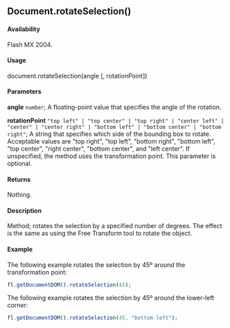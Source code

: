 ## Document.rotateSelection()

#### Availability

Flash MX 2004.

#### Usage

document.rotateSelection(angle [, rotationPoint])

#### Parameters

**angle** `number`; A floating-point value that specifies the angle of the rotation.

**rotationPoint** `"top left" | "top center" | "top right" | "center left" | "center" | "center right" | "bottom left" | "bottom center" | "bottom right"`; A string that specifies which side of the bounding box to rotate. Acceptable values are "top right", "top left", "bottom right", "bottom left", "top center", "right center", "bottom center", and "left center". If unspecified, the method uses the transformation point. This parameter is optional.

#### Returns

Nothing.

#### Description

Method; rotates the selection by a specified number of degrees. The effect is the same as using the Free Transform tool to rotate the object.

#### Example

The following example rotates the selection by 45º around the transformation point:

```javascript
fl.getDocumentDOM().rotateSelection(45);
```

The following example rotates the selection by 45º around the lower-left corner:

```javascript
fl.getDocumentDOM().rotateSelection(45, "bottom left");
```
